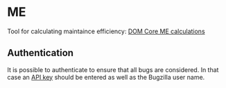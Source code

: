# ME

Tool for calculating maintaince efficiency:
[DOM Core ME calculations](https://farre.github.io/ME)

## Authentication

It is possible to authenticate to ensure that all bugs are considered. In that case an [API key](https://bugzilla.mozilla.org/userprefs.cgi?tab=apikey) should be entered as well as the Bugzilla user name.
